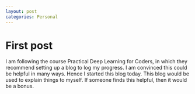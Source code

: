 ```yaml
---
layout: post
categories: Personal
---
```

# First post

I am following the course Practical Deep Learning for Coders, in which they recommend setting up a blog to log my progress. I am convinced this could be helpful in many ways. Hence I started this blog today. This blog would be used to explain things to myself. If someone finds this helpful, then it would be a bonus.
